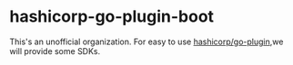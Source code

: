 # hashicorp-go-plugin-boot
This's an unofficial organization.
For easy to use [hashicorp/go-plugin](https://github.com/hashicorp/go-plugin),we will provide some SDKs.
